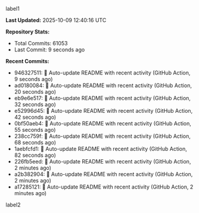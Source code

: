 
label1 
<!-- ACTIVITY_START -->
**Last Updated:** 2025-10-09 12:40:16 UTC

**Repository Stats:**
- Total Commits: 61053
- Last Commit: 9 seconds ago

**Recent Commits:**
- 946327511: 🤖 Auto-update README with recent activity (GitHub Action, 9 seconds ago)
- ad0180084: 🤖 Auto-update README with recent activity (GitHub Action, 20 seconds ago)
- eb9e6e517: 🤖 Auto-update README with recent activity (GitHub Action, 32 seconds ago)
- e52996d45: 🤖 Auto-update README with recent activity (GitHub Action, 42 seconds ago)
- 0bf50aeb4: 🤖 Auto-update README with recent activity (GitHub Action, 55 seconds ago)
- 238cc759f: 🤖 Auto-update README with recent activity (GitHub Action, 68 seconds ago)
- 1aebfcfd1: 🤖 Auto-update README with recent activity (GitHub Action, 82 seconds ago)
- 226fb5eed: 🤖 Auto-update README with recent activity (GitHub Action, 2 minutes ago)
- a2b382904: 🤖 Auto-update README with recent activity (GitHub Action, 2 minutes ago)
- a17285121: 🤖 Auto-update README with recent activity (GitHub Action, 2 minutes ago)
<!-- ACTIVITY_END -->

label2
